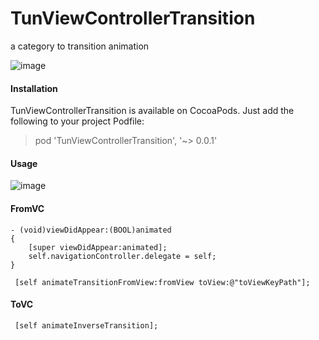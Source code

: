 # TunViewControllerTransition
a category to transition animation

![image](https://github.com/TuYuWang/TunViewControllerTransition/blob/master/effect.gif)

#### Installation
TunViewControllerTransition is available on CocoaPods. Just add the following to your project Podfile:
> pod 'TunViewControllerTransition', '~> 0.0.1'

#### Usage
![image](https://github.com/TuYuWang/TunViewControllerTransition/blob/master/思维导图.png)

#### FromVC
~~~
- (void)viewDidAppear:(BOOL)animated
{
    [super viewDidAppear:animated];
    self.navigationController.delegate = self;
}

 [self animateTransitionFromView:fromView toView:@"toViewKeyPath"];

~~~

#### ToVC

~~~
 [self animateInverseTransition];
~~~
